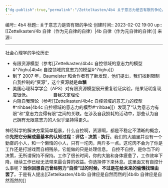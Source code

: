```yaml
---
{"dg-publish":true,"permalink":"/Zettelkasten/4b4 关于意志力是否有限的争论/","dgPassFrontmatter":true}
---
```


编号:: 4b4
标题:: 关于意志力是否有限的争论
创建时间:: 2023-02-02 19:00
up:: [[Zettelkasten/4b 自律（作为元自律的自律）\|4b 自律（作为元自律的自律）]]
来源:: 

---
社会心理学的争论历史
- 有限资源模型（参考[[Zettelkasten/4b4c 自控领域的意志力的模型#^7iighu\|4b4c 自控领域的意志力的模型#^7iighu]]）                
- 到了 2007 年，Baumeister 和合作者有了新发现，他们提出，我们找到限制自我控制的“资源”，这个资源就是**血糖**                
- 美国心理科学学会（APS）对有限资源模型展开重复验证实验，结果证明复现度很低。                - 自我决定理论                
- 内隐自我理论（参考[[Zettelkasten/4b4c 自控领域的意志力的模型#^rihbae\|4b4c 自控领域的意志力的模型#^rihbae]]）发现了“认为意志力有限”和“意志力变得有限”之间的关联。在涉及自我损耗的活动中，那些认为自己拥有无限意志力的人似乎坚持得更久。

神经科学的解决方案简单粗暴，什么自控啊，资源啊，都是不稳定不清晰的概念，你**先把它分解成最基本的认知过程：评估 - 决策 - 执行**。我们的大脑里并没有一个勤奋的小人，和一个懒惰的小人，只有一坨肉，两斤多一点。这坨肉不会为了你是工作还是打游戏而自相残杀，它能做的只是处理信息。
自控不自控，是你当下的决策，无所谓保持不保持。工作了很长时间，你的大脑和身体疲惫了，工作效率下降，继续工作已经无法带来最合算的收益。你选择停下来休息。这里面又有自控什么事呢？**当你回想自己曾经努力“自控”过的时候，不过是在给未来的偷懒找理由罢了**。于是有人提出[[Zettelkasten/4b4b 自律应是自然而然的\|4b4b 自律应是自然而然的]]
